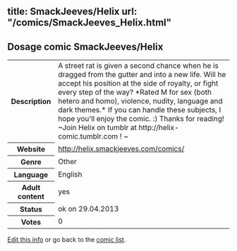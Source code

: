 title: SmackJeeves/Helix
url: "/comics/SmackJeeves_Helix.html"
---
Dosage comic SmackJeeves/Helix
-----------------------------------------

<p id="msg"></p>
<script type="text/javascript">
if (window.location.search === '?edit_info_mail=sent_ok') {
  var elem = document.getElementById("msg");
  elem.innerHTML = 'Edited information sucessfully sent for review, which is usually done daily. Thanks!';
  elem.className = 'ok';
}
</script>
<table class="comicinfo">
<tr>
<th>Description</th><td>A street rat is given a second chance when he is dragged from the gutter and into a new life. Will he accept his position at the side of royalty, or fight every step of the way? *Rated M for sex (both hetero and homo), violence, nudity, language and dark themes.* If you can handle these subjects, I hope you'll enjoy the comic. :) Thanks for reading! ~Join Helix on tumblr at http://helix-comic.tumblr.com ! ~</td>
</tr>
<tr>
<th>Website</th><td><a href="http://helix.smackjeeves.com/comics/">http://helix.smackjeeves.com/comics/</a></td>
</tr>
<tr>
<th>Genre</th><td>Other</td>
</tr>
<tr>
<th>Language</th><td>English</td>
</tr>
<tr>
<th>Adult content</th><td>yes</td>
</tr>
<tr>
<th>Status</th><td>ok on 29.04.2013</td>
</tr>
<tr>
<th>Votes</th><td>0</td>
</tr>
</table>

[Edit this info](SmackJeeves_Helix_edit.html) or go back to the [comic list](../comic-index.html).

